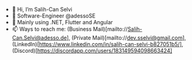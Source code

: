 - 👋 Hi, I’m Salih-Can Selvi
- 🏬 Software-Engineer @adessoSE
- 👀 Mainly using .NET, Flutter and Angular
- 📫 Ways to reach me: (Business Mail)[mailto://Salih-Can.Selvi@adesso.de], (Private Mail)[mailto://dev.sselvi@gmail.com], (LinkedIn)[https://www.linkedin.com/in/salih-can-selvi-b827051b5/], (Discord)[https://discordapp.com/users/183149594098663424]
<!---
adesso-selvi/adesso-selvi is a ✨ special ✨ repository because its `README.md` (this file) appears on your GitHub profile.
You can click the Preview link to take a look at your changes.
--->
